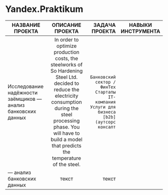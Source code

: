 # Yandex.Praktikum

| НАЗВАНИЕ ПРОЕКТА | ОПИСАНИЕ ПРОЕКТА | ЗАДАЧА ПРОЕКТА | НАВЫКИ ИНСТРУМЕНТА |
|----------------|:---------:|----------------:| :---------: |
| Исследование надёжности заёмщиков — анализ банковских данных| In order to optimize production costs, the steelworks of So Hardening Steel Ltd. decided to reduce the electricity consumption during the steel processing phase. You will have to build a model that predicts the temperature of the steel.| ```Банковский сектор / ФинТех Cтартапы IT-компания Услуги для бизнеса [b2b] (аутсорс консалт``` |
| — анализ банковских данных  | текст | текст |
